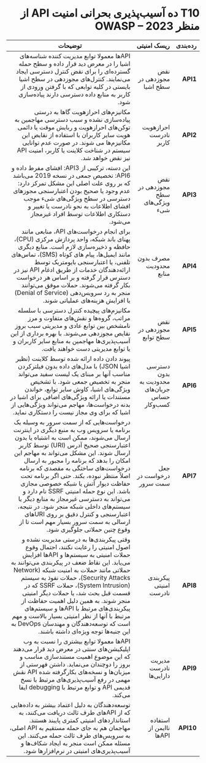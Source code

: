 
<div dir="rtl" align='right'>

T10 ده ‌‌‌آسیب‌پذیری بحرانی امنیت API از منظر OWASP – 2023
========

| رده‌بندی | ریسک امنیتی | توضیحات |
|----------|--------------|----------|
| **API1** | نقض مجوزدهی در سطح اشیا | APIها معمولا توابع مدیریت کننده شناسه‌های اشیا را در معرض دید قرار داده و سطح حمله گسترده‌ای را برای نقض کنترل دسترسی ایجاد می‌نمایند. کنترل‌های مجوزدهی در سطح اشیا بایستی در کلیه توابعی که با گرفتن ورودی از کاربر به منابع داده دسترسی دارند پیاده‌سازی شود. |
| **API2** | احرازهویت نادرست کاربر | مکانیزم‌های احرازهویت گاها به درستی پیاده‌سازی نشده و سبب دسترسی مهاجمین به توکن‌های احرازهویت و ربایش موقت یا دائمی هویت سایر کاربران با استفاده از نقایص این مکانیزم‌ها می شوند. در صورت عدم توانایی سیستم در شناخت کلاینت یا کاربر، امنیت API نیز نقض خواهد شد. |
| **API3** | نقض مجوزدهی در سطح ویژگی‌های شیء | این دسته‌، ترکیبی از API3: افشای مفرط داده و API6: تخصیص جمعی در نسخه 2019 می‌باشد که بر روی علت اصلی این مشکل تمرکز دارد: عدم وجود یا صحیح بودن اعتبارسنجی مجوزهای دسترسی در سطح ویژگی‌های شیء موجب افشای اطلاعات به نحو نادرست یا تغییر و دستکاری اطلاعات توسط افراد غیرمجاز می‌شود. |
| **API4** | مصرف بدون محدودیت منابع | برای انجام درخواست‌های API، منابعی مانند پهنای باند شبکه، واحد پردازش مرکزی (CPU)، حافظه و ذخیره‌سازی لازم است. منابع دیگری مانند ایمیل‌ها، پیام‌ های کوتاه‌ (SMS)، تماس‌های تلفنی، یا اعتبارسنجی بایومتریک توسط ارائه‌دهندگان خدمات از طریق ادغام API نیز در دسترس قرار گرفته و بر اساس هر درخواست بکار گرفته می‌شوند. حملات موفق می‌توانند منجر به رد سرویس‌دهی (Denial of Service) یا افزایش هزینه‌های عملیاتی شوند. |
| **API5** | نقض مجوزدهی در سطح توابع | مکانیزم‌‌های پیچیده کنترل دسترسی با سلسله مراتب، گروه‌‌ها و نقش‌‌های متفاوت و مرز نامشخص بین توابع عادی و مدیریتی سبب بروز نقایص مجوزدهی می‌شوند. با بهره برداری از این آسیب‌پذیری‌‌ها مهاجمین به منابع سایر کاربران و یا توابع مدیریتی دست خواهند یافت. |
| **API6** | دسترسی بدون محدودیت به جریان‌های حساس کسب‌وکار | پیوند دادن داده ارائه شده توسط کلاینت (نظیر اشیا JSON) با مدل‌‌های داده بدون فیلترکردن مناسب آنها بر مبنای یک لیست سفید می‌تواند منجر به تخصیص جمعی شود. با تشخیص ویژگی‌‌های اشیا، کاوش سایر توابع، خواندن مستندات یا ارائه ویژگی‌‌های اضافی برای اشیا در بدنه درخواست‌‌ها، مهاجم می‌تواند ویژگی‌‌هایی از اشیا که برای وی مجاز نیست را دستکاری نماید. |
| **API7** | جعل درخواست در سمت سرور | درخواست‌هایی که از سمت سرور به وسیله یک برنامه یا سرویس وب به منبع دیگری در اینترنت ارسال می‌شوند، ممکن است به اشتباه یا بدون اعتبارسنجی صحیح آدرس (URI) توسط کاربر ارسال شوند. این مشکل می‌تواند به مهاجم این امکان را بدهد که برنامه را مجبور به ارسال درخواست‌های ساختگی به مقصدی که برنامه اصلاً منتظر نبوده، بکند. حتی اگر برنامه تحت حفاظت دیوار آتش یا شبکه خصوصی مجازی باشد. این نوع حمله امنیتی SSRF نام دارد و می‌تواند به دسترسی غیرمجاز به منابع دیگر یا سیستم‌های داخلی شبکه منجر شود. در نتیجه، اعتبارسنجی و کنترل دقیق بر روی URI‌های ارسالی به سمت سرور بسیار مهم است تا از وقوع چنین حملاتی جلوگیری شود. |
| **API8** | پیکربندی امنیتی نادرست | وقتی پیکربندی‌ها به درستی مدیریت نشده و اصول امنیتی را رعایت نکنند، احتمال وقوع حملات امنیتی به سیستم‌ها و API‌ها افزایش می‌یابد. این نقاط ضعف در پیکربندی می‌توانند به حملاتی مانند حملات به امنیت شبکه (Network Security Attacks)، حملات نفوذ به سیستم (System Intrusion)، حملات SSRF که در قسمت قبل بحث شد، یا حملات دیگر امنیتی منجر شوند. به همین دلیل اهمیت حفاظت از پیکربندی‌های مرتبط با API‌ها و سیستم‌های مرتبط با آنها از نظر امنیتی بسیار بالاست و مهم است که توسعه‌دهندگان و مهندسان DevOps به این جنبه‌ها توجه ویژه‌ای داشته باشند. |
| **API9** | مدیریت نادرست دارایی‌‌ها | APIها معمولا توابع بیشتری را نسبت به وب اپلیکیشن‌‌های سنتی در معرض دید قرار می‌دهند که این موضوع اهمیت مستندسازی مناسب و بروز را دوچندان می‌نماید. داشتن فهرستی از میزبان‌‌ها و نسخه‌‌های بکارگرفته شده API نقش مهمی در رفع ‌‌‌آسیب‌پذیری‌‌های مرتبط با نسخ قدیمی API و توابع مرتبط با debugging ایفا می‌کند. |
| **API10** | استفاده ناایمن از APIها | توسعه‌دهندگان به دلیل اعتماد بیشتر به داده‌هایی که از API‌های طرف ثالث دریافت می‌کنند، به استانداردهای امنیتی کمتری پایبند هستند. مهاجمان هم به جای حمله مستقیم به API اصلی، به سرویس‌های طرف ثالث حمله می‌کنند. این مسئله ممکن است منجر به ایجاد شکاف‌ها و آسیب‌پذیری‌های امنیتی در نرم‌افزارها شود. |

</div>

